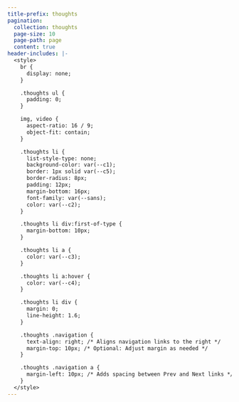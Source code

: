 ```yaml
---
title-prefix: thoughts
pagination:
  collection: thoughts
  page-size: 10
  page-path: page
  content: true
header-includes: |-
  <style>
    br {
      display: none;
    }

    .thoughts ul {
      padding: 0;
    }

    img, video {
      aspect-ratio: 16 / 9;
      object-fit: contain;
    }

    .thoughts li {
      list-style-type: none;
      background-color: var(--c1);
      border: 1px solid var(--c5);
      border-radius: 8px;
      padding: 12px;
      margin-bottom: 16px;
      font-family: var(--sans);
      color: var(--c2);
    }

    .thoughts li div:first-of-type {
      margin-bottom: 10px;
    }

    .thoughts li a {
      color: var(--c3);
    }

    .thoughts li a:hover {
      color: var(--c4);
    }

    .thoughts li div {
      margin: 0;
      line-height: 1.6;
    }

    .thoughts .navigation {
      text-align: right; /* Aligns navigation links to the right */
      margin-top: 10px; /* Optional: Adjust margin as needed */
    }

    .thoughts .navigation a {
      margin-left: 10px; /* Adds spacing between Prev and Next links */
    }
  </style>
---
```

